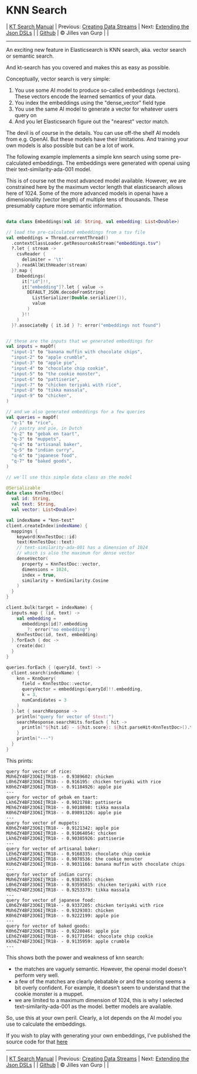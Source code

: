 # KNN Search 

| [KT Search Manual](README.md) | Previous: [Creating Data Streams](DataStreams.md) | Next: [Extending the Json DSLs](ExtendingTheDSL.md) |
| [Github](https://github.com/jillesvangurp/kt-search) | &copy; Jilles van Gurp |  |

---                

An exciting new feature in Elasticsearch is KNN search, aka. vector search or semantic search.

And kt-search has you covered and makes this as easy as possible.

Conceptually, vector search is very simple:

1. You use some AI model to produce so-called embeddings (vectors). 
These vectors encode the learned semantics of your data.
1. You index the embeddings using the "dense_vector" field type
1. You use the same AI model to generate a vector for whatever users query on
1. And you let Elasticsearch figure out the "nearest" vector match.

The devil is of course in the details. You can use off-the shelf AI models from e.g. OpenAI. But these 
models have their limitations. And training your own models is also possible but can be a lot of work.
        
The following example implements a simple knn search using some pre-calculated embeddings.
The embeddings were generated with openai using their text-similarity-ada-001 model.

This is of course not the most advanced model available. However, we are constrained here by the maximum vector length
that elasticsearch allows here of 1024. Some of the more advanced models in openai have a dimensionality 
(vector length) of multiple tens of thousands. These presumably capture more semantic information.

```kotlin

data class Embeddings(val id: String, val embedding: List<Double>)

// load the pre-calculated embeddings from a tsv file
val embeddings = Thread.currentThread()
  .contextClassLoader.getResourceAsStream("embeddings.tsv")
  ?.let { stream ->
    csvReader {
      delimiter = '\t'
    }.readAllWithHeader(stream)
  }?.map {
    Embeddings(
      it["id"]!!,
      it["embedding"]?.let { value ->
        DEFAULT_JSON.decodeFromString(
          ListSerializer(Double.serializer()),
          value
        )
      }!!
    )
  }?.associateBy { it.id } ?: error("embeddings not found")


// these are the inputs that we generated embeddings for
val inputs = mapOf(
  "input-1" to "banana muffin with chocolate chips",
  "input-2" to "apple crumble",
  "input-3" to "apple pie",
  "input-4" to "chocolate chip cookie",
  "input-5" to "the cookie monster",
  "input-6" to "pattiserie",
  "input-7" to "chicken teriyaki with rice",
  "input-8" to "tikka massala",
  "input-9" to "chicken",
)

// and we also generated embeddings for a few queries
val queries = mapOf(
  "q-1" to "rice",
  // pastry and pie, in Dutch
  "q-2" to "gebak en taart",
  "q-3" to "muppets",
  "q-4" to "artisanal baker",
  "q-5" to "indian curry",
  "q-6" to "japanese food",
  "q-7" to "baked goods",
)

// we'll use this simple data class as the model

@Serializable
data class KnnTestDoc(
  val id: String,
  val text: String,
  val vector: List<Double>)

val indexName = "knn-test"
client.createIndex(indexName) {
  mappings {
    keyword(KnnTestDoc::id)
    text(KnnTestDoc::text)
    // text-similarity-ada-001 has a dimension of 1024
    // which is also the maximum for dense vector
    denseVector(
      property = KnnTestDoc::vector,
      dimensions = 1024,
      index = true,
      similarity = KnnSimilarity.Cosine
    )
  }
}

client.bulk(target = indexName) {
  inputs.map { (id, text) ->
    val embedding =
      embeddings[id]?.embedding
        ?: error("no embedding")
    KnnTestDoc(id, text, embedding)
  }.forEach { doc ->
    create(doc)
  }
}

queries.forEach { (queryId, text) ->
  client.search(indexName) {
    knn = KnnQuery(
      field = KnnTestDoc::vector,
      queryVector = embeddings[queryId]!!.embedding,
      k = 3,
      numCandidates = 3
    )
  }.let { searchResponse ->
    println("query for vector of $text:")
    searchResponse.searchHits.forEach { hit ->
      println("${hit.id} - ${hit.score}: ${hit.parseHit<KnnTestDoc>().text}")
    }
    println("---")
  }
}
```

This prints:

```text
query for vector of rice:
MUh6ZY4BF23O6IjTR18- - 0.9389602: chicken
L0h6ZY4BF23O6IjTR18- - 0.916195: chicken teriyaki with rice
K0h6ZY4BF23O6IjTR18- - 0.91184926: apple pie
---
query for vector of gebak en taart:
Lkh6ZY4BF23O6IjTR18- - 0.9021788: pattiserie
MEh6ZY4BF23O6IjTR18- - 0.9010898: tikka massala
K0h6ZY4BF23O6IjTR18- - 0.89891326: apple pie
---
query for vector of muppets:
K0h6ZY4BF23O6IjTR18- - 0.9121342: apple pie
MUh6ZY4BF23O6IjTR18- - 0.91064054: chicken
Lkh6ZY4BF23O6IjTR18- - 0.90385926: pattiserie
---
query for vector of artisanal baker:
LEh6ZY4BF23O6IjTR18- - 0.9168335: chocolate chip cookie
LUh6ZY4BF23O6IjTR18- - 0.9078536: the cookie monster
KUh6ZY4BF23O6IjTR18- - 0.9031166: banana muffin with chocolate chips
---
query for vector of indian curry:
MUh6ZY4BF23O6IjTR18- - 0.9383265: chicken
L0h6ZY4BF23O6IjTR18- - 0.93595815: chicken teriyaki with rice
MEh6ZY4BF23O6IjTR18- - 0.9253379: tikka massala
---
query for vector of japanese food:
L0h6ZY4BF23O6IjTR18- - 0.9337205: chicken teriyaki with rice
MUh6ZY4BF23O6IjTR18- - 0.9329303: chicken
K0h6ZY4BF23O6IjTR18- - 0.9222199: apple pie
---
query for vector of baked goods:
K0h6ZY4BF23O6IjTR18- - 0.9228046: apple pie
LEh6ZY4BF23O6IjTR18- - 0.91771054: chocolate chip cookie
Kkh6ZY4BF23O6IjTR18- - 0.9135959: apple crumble
---
```

This shows both the power and weakness of knn search:

- the matches are vaguely semantic. However, the openai model doesn't perform very well.
- a few of the matches are clearly debatable or and the scoring seems a bit overly confident. For example, 
it doesn't seem to understand that the cookie monster is a muppet. 
- we are limited to a maximum dimension of 1024, this is why I selected text-similarity-ada-001 as the model.
better models are available.

So, use this at your own peril. Clearly, a lot depends on the AI model you use to calculate the embeddings.

If you wish to play with generating your own embeddings, I've published the source code for that 
[here](https://github.com/jillesvangurp/openai-embeddings-processor)



---

| [KT Search Manual](README.md) | Previous: [Creating Data Streams](DataStreams.md) | Next: [Extending the Json DSLs](ExtendingTheDSL.md) |
| [Github](https://github.com/jillesvangurp/kt-search) | &copy; Jilles van Gurp |  |